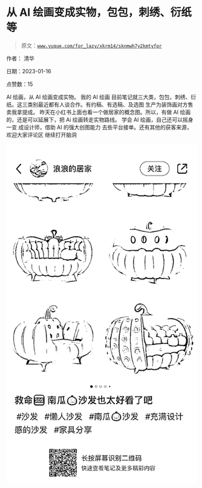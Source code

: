 # 从 AI 绘画变成实物，包包，刺绣、衍纸等

> 原文：[`www.yuque.com/for_lazy/xkrm14/sknmwh7y2kmtyfpr`](https://www.yuque.com/for_lazy/xkrm14/sknmwh7y2kmtyfpr)



作者： 清华 

日期：2023-01-16 

点赞数：15 

AI 绘画，从 AI 绘画变成实物。 我的 AI 绘画 目前笔记就三大类，包包，刺绣、衍纸。这三类别最近都有人谈合作。有约稿、有选稿、及选图 生产为装饰画对方售卖我拿提成。 昨天在小红书上面也看一个做居家的概念图。所以，有做 AI 绘画的，还是可以延展下，把 Ai 绘画转走实物路线。 学会 AI 绘画，自己还可以摇身一变 成设计师，借助 AI 的强大创图能力 去些平台接单。还有其他的获客来源，欢迎大家评论区 继续打开脑洞 

![](img/96a5e4959ec694c933b858a69592b2b6.png) 

